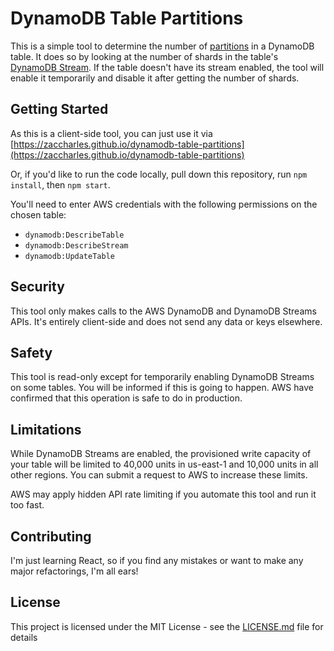 # DynamoDB Table Partitions

This is a simple tool to determine the number of [partitions](https://docs.aws.amazon.com/amazondynamodb/latest/developerguide/HowItWorks.Partitions.html) in a DynamoDB table. It does so by looking at the number of shards in the table's [DynamoDB Stream](https://docs.aws.amazon.com/amazondynamodb/latest/developerguide/Streams.html). If the table doesn't have its stream enabled, the tool will enable it temporarily and disable it after getting the number of shards.

## Getting Started

As this is a client-side tool, you can just use it via [https://zaccharles.github.io/dynamodb-table-partitions](https://zaccharles.github.io/dynamodb-table-partitions)  

Or, if you'd like to run the code locally, pull down this repository, run `npm install`, then `npm start`.

You'll need to enter AWS credentials with the following permissions on the chosen table:
 * `dynamodb:DescribeTable`
 * `dynamodb:DescribeStream`
 * `dynamodb:UpdateTable`

## Security

This tool only makes calls to the AWS DynamoDB and DynamoDB Streams APIs. It's entirely client-side and does not send any data or keys elsewhere.

## Safety
This tool is read-only except for temporarily enabling DynamoDB Streams on some tables. You will be informed if this is going to happen. AWS have confirmed that this operation is safe to do in production.

## Limitations
While DynamoDB Streams are enabled, the provisioned write capacity of your table will be limited to 40,000 units in us-east-1 and 10,000 units in all other regions. You can submit a request to AWS to increase these limits.  

AWS may apply hidden API rate limiting if you automate this tool and run it too fast.

## Contributing

I'm just learning React, so if you find any mistakes or want to make any major refactorings, I'm all ears!

## License

This project is licensed under the MIT License - see the [LICENSE.md](LICENSE.md) file for details
